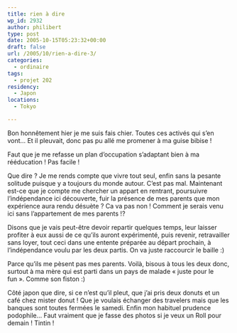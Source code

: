 ```yaml
---
title: rien à dire
wp_id: 2932
author: philibert
type: post
date: 2005-10-15T05:23:32+00:00
draft: false
url: /2005/10/rien-a-dire-3/
categories:
  - ordinaire
tags:
  - projet 202
residency:
  - Japon
locations:
  - Tokyo

---
```

Bon honnêtement hier je me suis fais chier. Toutes ces activés qui s&rsquo;en vont&#8230; Et il pleuvait, donc pas pu allé me promener à ma guise bibise !

Faut que je me refasse un plan d&rsquo;occupation s&rsquo;adaptant bien à ma rééducation ! Pas facile !
  
Que dire ? Je me rends compte que vivre tout seul, enfin sans la pesante solitude puisque y a toujours du monde autour. C&rsquo;est pas mal. Maintenant est-ce que je compte me chercher un appart en rentrant, poursuivre l&rsquo;indépendance ici découverte, fuir la présence de mes parents que mon expérience aura rendu désuète ? Ca va pas non ! Comment je serais venu ici sans l&rsquo;appartement de mes parents !?

Disons que je vais peut-être devoir repartir quelques temps, leur laisser profiter à eux aussi de ce qu&rsquo;ils auront expérimenté, puis revenir, retravailler sans loyer, tout ceci dans une entente préparée au départ prochain, à l&rsquo;indépendance voulu par les deux partis. On va juste raccourcir le baille :)

Parce qu&rsquo;ils me pèsent pas mes parents. Voilà, bisous à tous les deux donc, surtout à ma mère qui est parti dans un pays de malade « juste pour le fun ». Comme son fiston :)

Côté japon que dire, si ce n&rsquo;est qu&rsquo;il pleut, que j&rsquo;ai pris deux donuts et un café chez mister donut ! Que je voulais échanger des travelers mais que les banques sont toutes fermées le samedi. Enfin mon habituel prudence podophile&#8230; Faut vraiment que je fasse des photos si je veux un Roll pour demain ! Tintin !